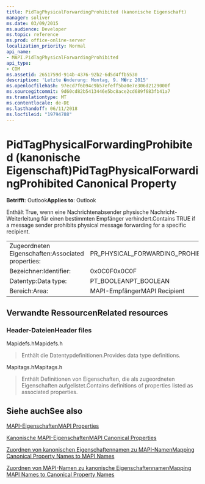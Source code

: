 ```yaml
---
title: PidTagPhysicalForwardingProhibited (kanonische Eigenschaft)
manager: soliver
ms.date: 03/09/2015
ms.audience: Developer
ms.topic: reference
ms.prod: office-online-server
localization_priority: Normal
api_name:
- MAPI.PidTagPhysicalForwardingProhibited
api_type:
- COM
ms.assetid: 2651759d-914b-4376-92b2-6d5d4ffb5530
description: 'Letzte �nderung: Montag, 9. M�rz 2015'
ms.openlocfilehash: 97ecd7f6b94c9b57efeff5ba0e7e306d2129000f
ms.sourcegitcommit: 9d60cd82b5413446e5bc8ace2cd689f683fb41a7
ms.translationtype: MT
ms.contentlocale: de-DE
ms.lasthandoff: 06/11/2018
ms.locfileid: "19794788"
---
```

# <a name="pidtagphysicalforwardingprohibited-canonical-property"></a><span data-ttu-id="47c4c-103">PidTagPhysicalForwardingProhibited (kanonische Eigenschaft)</span><span class="sxs-lookup"><span data-stu-id="47c4c-103">PidTagPhysicalForwardingProhibited Canonical Property</span></span>

  
  
<span data-ttu-id="47c4c-104">**Betrifft**: Outlook</span><span class="sxs-lookup"><span data-stu-id="47c4c-104">**Applies to**: Outlook</span></span> 
  
<span data-ttu-id="47c4c-105">Enthält True, wenn eine Nachrichtenabsender physische Nachricht-Weiterleitung für einen bestimmten Empfänger verhindert.</span><span class="sxs-lookup"><span data-stu-id="47c4c-105">Contains TRUE if a message sender prohibits physical message forwarding for a specific recipient.</span></span>
  
|||
|:-----|:-----|
|<span data-ttu-id="47c4c-106">Zugeordneten Eigenschaften:</span><span class="sxs-lookup"><span data-stu-id="47c4c-106">Associated properties:</span></span>  <br/> |<span data-ttu-id="47c4c-107">PR_PHYSICAL_FORWARDING_PROHIBITED</span><span class="sxs-lookup"><span data-stu-id="47c4c-107">PR_PHYSICAL_FORWARDING_PROHIBITED</span></span>  <br/> |
|<span data-ttu-id="47c4c-108">Bezeichner:</span><span class="sxs-lookup"><span data-stu-id="47c4c-108">Identifier:</span></span>  <br/> |<span data-ttu-id="47c4c-109">0x0C0F</span><span class="sxs-lookup"><span data-stu-id="47c4c-109">0x0C0F</span></span>  <br/> |
|<span data-ttu-id="47c4c-110">Datentyp:</span><span class="sxs-lookup"><span data-stu-id="47c4c-110">Data type:</span></span>  <br/> |<span data-ttu-id="47c4c-111">PT_BOOLEAN</span><span class="sxs-lookup"><span data-stu-id="47c4c-111">PT_BOOLEAN</span></span>  <br/> |
|<span data-ttu-id="47c4c-112">Bereich:</span><span class="sxs-lookup"><span data-stu-id="47c4c-112">Area:</span></span>  <br/> |<span data-ttu-id="47c4c-113">MAPI-Empfänger</span><span class="sxs-lookup"><span data-stu-id="47c4c-113">MAPI Recipient</span></span>  <br/> |
   
## <a name="related-resources"></a><span data-ttu-id="47c4c-114">Verwandte Ressourcen</span><span class="sxs-lookup"><span data-stu-id="47c4c-114">Related resources</span></span>

### <a name="header-files"></a><span data-ttu-id="47c4c-115">Header-Dateien</span><span class="sxs-lookup"><span data-stu-id="47c4c-115">Header files</span></span>

<span data-ttu-id="47c4c-116">Mapidefs.h</span><span class="sxs-lookup"><span data-stu-id="47c4c-116">Mapidefs.h</span></span>
  
> <span data-ttu-id="47c4c-117">Enthält die Datentypdefinitionen.</span><span class="sxs-lookup"><span data-stu-id="47c4c-117">Provides data type definitions.</span></span>
    
<span data-ttu-id="47c4c-118">Mapitags.h</span><span class="sxs-lookup"><span data-stu-id="47c4c-118">Mapitags.h</span></span>
  
> <span data-ttu-id="47c4c-119">Enthält Definitionen von Eigenschaften, die als zugeordneten Eigenschaften aufgelistet.</span><span class="sxs-lookup"><span data-stu-id="47c4c-119">Contains definitions of properties listed as associated properties.</span></span>
    
## <a name="see-also"></a><span data-ttu-id="47c4c-120">Siehe auch</span><span class="sxs-lookup"><span data-stu-id="47c4c-120">See also</span></span>



[<span data-ttu-id="47c4c-121">MAPI-Eigenschaften</span><span class="sxs-lookup"><span data-stu-id="47c4c-121">MAPI Properties</span></span>](mapi-properties.md)
  
[<span data-ttu-id="47c4c-122">Kanonische MAPI-Eigenschaften</span><span class="sxs-lookup"><span data-stu-id="47c4c-122">MAPI Canonical Properties</span></span>](mapi-canonical-properties.md)
  
[<span data-ttu-id="47c4c-123">Zuordnen von kanonischen Eigenschaftennamen zu MAPI-Namen</span><span class="sxs-lookup"><span data-stu-id="47c4c-123">Mapping Canonical Property Names to MAPI Names</span></span>](mapping-canonical-property-names-to-mapi-names.md)
  
[<span data-ttu-id="47c4c-124">Zuordnen von MAPI-Namen zu kanonische Eigenschaftennamen</span><span class="sxs-lookup"><span data-stu-id="47c4c-124">Mapping MAPI Names to Canonical Property Names</span></span>](mapping-mapi-names-to-canonical-property-names.md)

